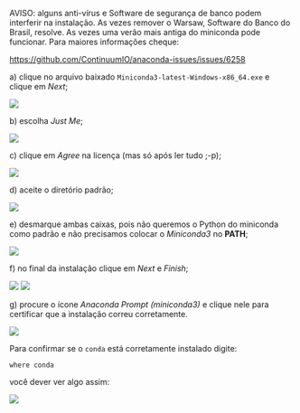 AVISO: alguns anti-vírus e Software de segurança de banco podem interferir na instalação.
As vezes remover o Warsaw, Software do Banco do Brasil, resolve. As vezes uma verão mais antiga do miniconda pode funcionar. Para maiores informações cheque:

 https://github.com/ContinuumIO/anaconda-issues/issues/6258

a) clique no arquivo baixado `Miniconda3-latest-Windows-x86_64.exe` e clique em *Next*;

![](images/win/01-miniconda-install.png?raw=true)


b) escolha *Just Me*;

![](images/win/02-miniconda-justme.png?raw=true)


c) clique em *Agree* na licença (mas só após ler tudo ;-p);

![](images/win/03-miniconda-license.png?raw=true)


d) aceite o diretório padrão;

![](images/win/04-miniconda-directory.png?raw=true)


e) desmarque ambas caixas, pois não queremos o Python do miniconda como padrão e não precisamos colocar o *Miniconda3* no **PATH**;

![](images/win/05-miniconda-boxes.png?raw=true)

f) no final da instalação clique em *Next* e *Finish*;

![](images/win/06-miniconda-final-1.png?raw=true)
![](images/win/07-miniconda-final-2.png?raw=true)


g) procure o ícone *Anaconda Prompt (miniconda3)* e clique nele para certificar que a instalação correu corretamente.

![](images/win/08-miniconda-prompt.png?raw=true)

Para confirmar se o ``conda`` está corretamente instalado digite:

```shell
where conda
```

você dever ver algo assim:

![](images/win/09-miniconda-terminal.png?raw=true)